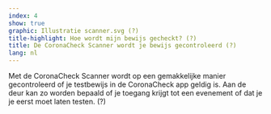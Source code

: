 ```yaml
---
index: 4
show: true
graphic: Illustratie scanner.svg (?)
title-highlight: Hoe wordt mijn bewijs gecheckt? (?)
title: De CoronaCheck Scanner wordt je bewijs gecontroleerd (?)
lang: nl
---
```


Met de CoronaCheck Scanner wordt op een gemakkelijke manier gecontroleerd of je testbewijs in de CoronaCheck app geldig is. Aan de deur kan zo worden bepaald of je toegang krijgt tot een evenement of dat je je eerst moet laten testen. (?)
